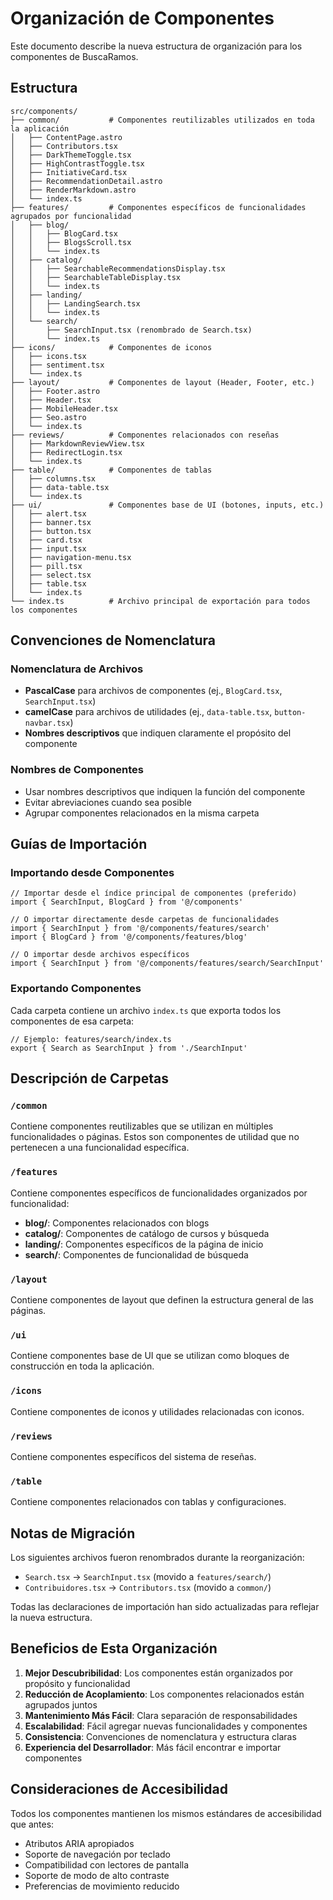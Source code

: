 # Organización de Componentes

Este documento describe la nueva estructura de organización para los componentes de BuscaRamos.

## Estructura

```
src/components/
├── common/           # Componentes reutilizables utilizados en toda la aplicación
│   ├── ContentPage.astro
│   ├── Contributors.tsx
│   ├── DarkThemeToggle.tsx
│   ├── HighContrastToggle.tsx
│   ├── InitiativeCard.tsx
│   ├── RecommendationDetail.astro
│   ├── RenderMarkdown.astro
│   └── index.ts
├── features/         # Componentes específicos de funcionalidades agrupados por funcionalidad
│   ├── blog/
│   │   ├── BlogCard.tsx
│   │   ├── BlogsScroll.tsx
│   │   └── index.ts
│   ├── catalog/
│   │   ├── SearchableRecommendationsDisplay.tsx
│   │   ├── SearchableTableDisplay.tsx
│   │   └── index.ts
│   ├── landing/
│   │   ├── LandingSearch.tsx
│   │   └── index.ts
│   └── search/
│       ├── SearchInput.tsx (renombrado de Search.tsx)
│       └── index.ts
├── icons/            # Componentes de iconos
│   ├── icons.tsx
│   ├── sentiment.tsx
│   └── index.ts
├── layout/           # Componentes de layout (Header, Footer, etc.)
│   ├── Footer.astro
│   ├── Header.tsx
│   ├── MobileHeader.tsx
│   ├── Seo.astro
│   └── index.ts
├── reviews/          # Componentes relacionados con reseñas
│   ├── MarkdownReviewView.tsx
│   ├── RedirectLogin.tsx
│   └── index.ts
├── table/            # Componentes de tablas
│   ├── columns.tsx
│   ├── data-table.tsx
│   └── index.ts
├── ui/               # Componentes base de UI (botones, inputs, etc.)
│   ├── alert.tsx
│   ├── banner.tsx
│   ├── button.tsx
│   ├── card.tsx
│   ├── input.tsx
│   ├── navigation-menu.tsx
│   ├── pill.tsx
│   ├── select.tsx
│   ├── table.tsx
│   └── index.ts
└── index.ts          # Archivo principal de exportación para todos los componentes
```

## Convenciones de Nomenclatura

### Nomenclatura de Archivos

- **PascalCase** para archivos de componentes (ej., `BlogCard.tsx`, `SearchInput.tsx`)
- **camelCase** para archivos de utilidades (ej., `data-table.tsx`, `button-navbar.tsx`)
- **Nombres descriptivos** que indiquen claramente el propósito del componente

### Nombres de Componentes

- Usar nombres descriptivos que indiquen la función del componente
- Evitar abreviaciones cuando sea posible
- Agrupar componentes relacionados en la misma carpeta

## Guías de Importación

### Importando desde Componentes

```tsx
// Importar desde el índice principal de componentes (preferido)
import { SearchInput, BlogCard } from '@/components'

// O importar directamente desde carpetas de funcionalidades
import { SearchInput } from '@/components/features/search'
import { BlogCard } from '@/components/features/blog'

// O importar desde archivos específicos
import { SearchInput } from '@/components/features/search/SearchInput'
```

### Exportando Componentes

Cada carpeta contiene un archivo `index.ts` que exporta todos los componentes de esa carpeta:

```tsx
// Ejemplo: features/search/index.ts
export { Search as SearchInput } from './SearchInput'
```

## Descripción de Carpetas

### `/common`

Contiene componentes reutilizables que se utilizan en múltiples funcionalidades o páginas. Estos son componentes de utilidad que no pertenecen a una funcionalidad específica.

### `/features`

Contiene componentes específicos de funcionalidades organizados por funcionalidad:

- **blog/**: Componentes relacionados con blogs
- **catalog/**: Componentes de catálogo de cursos y búsqueda
- **landing/**: Componentes específicos de la página de inicio
- **search/**: Componentes de funcionalidad de búsqueda

### `/layout`

Contiene componentes de layout que definen la estructura general de las páginas.

### `/ui`

Contiene componentes base de UI que se utilizan como bloques de construcción en toda la aplicación.

### `/icons`

Contiene componentes de iconos y utilidades relacionadas con iconos.

### `/reviews`

Contiene componentes específicos del sistema de reseñas.

### `/table`

Contiene componentes relacionados con tablas y configuraciones.

## Notas de Migración

Los siguientes archivos fueron renombrados durante la reorganización:

- `Search.tsx` → `SearchInput.tsx` (movido a `features/search/`)
- `Contribuidores.tsx` → `Contributors.tsx` (movido a `common/`)

Todas las declaraciones de importación han sido actualizadas para reflejar la nueva estructura.

## Beneficios de Esta Organización

1. **Mejor Descubribilidad**: Los componentes están organizados por propósito y funcionalidad
2. **Reducción de Acoplamiento**: Los componentes relacionados están agrupados juntos
3. **Mantenimiento Más Fácil**: Clara separación de responsabilidades
4. **Escalabilidad**: Fácil agregar nuevas funcionalidades y componentes
5. **Consistencia**: Convenciones de nomenclatura y estructura claras
6. **Experiencia del Desarrollador**: Más fácil encontrar e importar componentes

## Consideraciones de Accesibilidad

Todos los componentes mantienen los mismos estándares de accesibilidad que antes:

- Atributos ARIA apropiados
- Soporte de navegación por teclado
- Compatibilidad con lectores de pantalla
- Soporte de modo de alto contraste
- Preferencias de movimiento reducido
